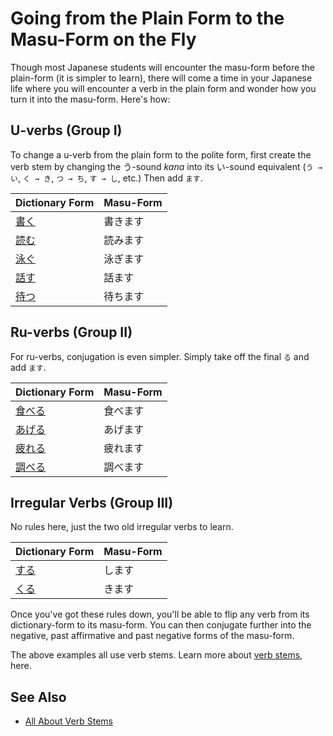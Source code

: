 # Going from the Plain Form to the Masu-Form on the Fly

Though most Japanese students will encounter the masu-form before the plain-form (it is simpler to learn), there will come a time in your Japanese life where you will encounter a verb in the plain form and wonder how you turn it into the masu-form. Here's how:

## U-verbs (Group I)
To change a u-verb from the plain form to the polite form, first create the verb stem by changing the う-sound *kana* into its い-sound equivalent (`う → い`, `く → き`, `つ → ち`, `す → し`, etc.) Then add `ます`.

|Dictionary Form|Masu-Form|
|:--|:--|
|[書く]()|書きます|
|[読む]()|読みます|
|[泳ぐ]()|泳ぎます|
|[話す]()|話ます|
|[待つ]()|待ちます|

## Ru-verbs (Group II)
For ru-verbs, conjugation is even simpler. Simply take off the final `る` and add `ます`.

|Dictionary Form|Masu-Form|
|:--|:--|
|[食べる]()|食べます|
|[あげる]()|あげます|
|[疲れる]()|疲れます|
|[調べる]()|調べます|

## Irregular Verbs (Group III)
No rules here, just the two old irregular verbs to learn.

|Dictionary Form|Masu-Form|
|:--|:--|
|[する](1157170)|します|
|[くる]()|きます|

Once you've got these rules down, you'll be able to flip any verb from its dictionary-form to its masu-form. You can then conjugate further into the negative, past affirmative and past negative forms of the masu-form. 

The above examples all use verb stems. Learn more about [verb stems](verb-iform), here.

## See Also
* [All About Verb Stems](verb-iform.md)


